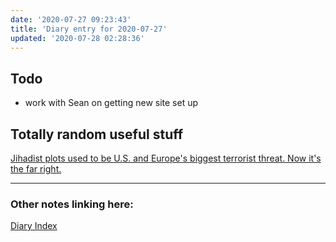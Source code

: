 ```yaml
---
date: '2020-07-27 09:23:43'
title: 'Diary entry for 2020-07-27'
updated: '2020-07-28 02:28:36'
---
```

## Todo
* work with Sean on getting new site set up

## Totally random useful stuff

[Jihadist plots used to be U.S. and Europe's biggest terrorist threat. Now it's the far right.](https://www.nbcnews.com/news/us-news/jihadist-plots-used-be-u-s-europe-s-biggest-terrorist-n1234840)

---
### Other notes linking here:

[Diary Index](/diary)
